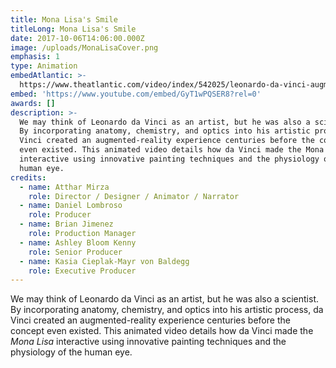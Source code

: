 ```yaml
---
title: Mona Lisa's Smile
titleLong: Mona Lisa's Smile
date: 2017-10-06T14:06:00.000Z
image: /uploads/MonaLisaCover.png
emphasis: 1
type: Animation
embedAtlantic: >-
  https://www.theatlantic.com/video/index/542025/leonardo-da-vinci-augmented-reality-mona-lisa/
embed: 'https://www.youtube.com/embed/GyT1wPQSER8?rel=0'
awards: []
description: >-
  We may think of Leonardo da Vinci as an artist, but he was also a scientist.
  By incorporating anatomy, chemistry, and optics into his artistic process, da
  Vinci created an augmented-reality experience centuries before the concept
  even existed. This animated video details how da Vinci made the Mona Lisa
  interactive using innovative painting techniques and the physiology of the
  human eye.
credits:
  - name: Atthar Mirza
    role: Director / Designer / Animator / Narrator
  - name: Daniel Lombroso
    role: Producer
  - name: Brian Jimenez
    role: Production Manager
  - name: Ashley Bloom Kenny
    role: Senior Producer
  - name: Kasia Cieplak-Mayr von Baldegg
    role: Executive Producer
---
```

We may think of Leonardo da Vinci as an artist, but he was also a scientist. By incorporating anatomy, chemistry, and optics into his artistic process, da Vinci created an augmented-reality experience centuries before the concept even existed. This animated video details how da Vinci made the _Mona Lisa_ interactive using innovative painting techniques and the physiology of the human eye.
